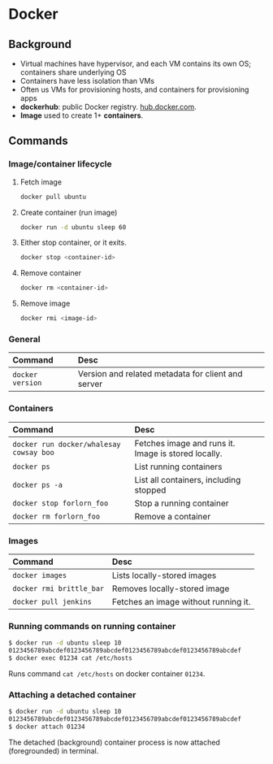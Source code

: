 # Docker

## Background
* Virtual machines have hypervisor, and each VM contains its own OS; containers share underlying OS
* Containers have less isolation than VMs
* Often us VMs for provisioning hosts, and containers for provisioning apps
* **dockerhub**: public Docker registry. [hub.docker.com](https://hub.docker.com/).
* **Image** used to create 1+ **containers**.

## Commands

### Image/container lifecycle

1. Fetch image
     ```sh
     docker pull ubuntu
     ```
2. Create container (run image)
    ```sh
    docker run -d ubuntu sleep 60
    ```
3. Either stop container, or it exits.
    ```sh
    docker stop <container-id>
    ```
4. Remove container
    ```sh
    docker rm <container-id>
    ```
5. Remove image
    ```sh
    docker rmi <image-id>
    ```

### General

| Command                   | Desc          |
| :------------------------ |:------------- |
| `docker version`          | Version and related metadata for client and server |

### Containers

| Command                   | Desc          |
| :------------------------ |:------------- |
| `docker run docker/whalesay cowsay boo` | Fetches image and runs it. Image is stored locally. |
| `docker ps`               | List running containers |
| `docker ps -a`            | List all containers, including stopped |
| `docker stop forlorn_foo` | Stop a running container |
| `docker rm forlorn_foo`   | Remove a container |

### Images

| Command                   | Desc          |
| :------------------------ |:------------- |
| `docker images`           | Lists locally-stored images |
| `docker rmi brittle_bar`  | Removes locally-stored image |
| `docker pull jenkins`     | Fetches an image without running it. |

### Running commands on running container

```sh
$ docker run -d ubuntu sleep 10
0123456789abcdef0123456789abcdef0123456789abcdef0123456789abcdef
$ docker exec 01234 cat /etc/hosts
```

Runs command `cat /etc/hosts` on docker container `01234`.

### Attaching a detached container

```sh
$ docker run -d ubuntu sleep 10
0123456789abcdef0123456789abcdef0123456789abcdef0123456789abcdef
$ docker attach 01234
```

The detached (background) container process is now attached (foregrounded) in terminal.
